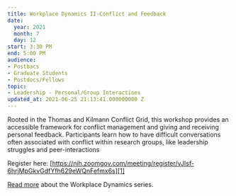 ```yaml
---
title: Workplace Dynamics II-Conflict and Feedback
date:
  year: 2021
  month: 7
  day: 12
start: 3:30 PM
end: 5:00 PM
audience:
- Postbacs
- Graduate Students
- Postdocs/Fellows
topic:
- Leadership - Personal/Group Interactions
updated_at: 2021-06-25 21:13:41.000000000 Z
---
```

Rooted in the Thomas and Kilmann Conflict Grid, this workshop provides
an accessible framework for conflict management and giving and receiving
personal feedback. Participants learn how to have difficult
conversations often associated with conflict within research groups,
like leadership struggles and peer-interactions  

Register
here: [https://nih.zoomgov.com/meeting/register/vJIsf-6hrjMpGkvGdfYfh629eWQnFefmx6s][1]

[Read more][2] about the Workplace Dynamics series.

 

 



[1]: https://nih.zoomgov.com/meeting/register/vJIsf-6hrjMpGkvGdfYfh629eWQnFefmx6s
[2]: https://www.training.nih.gov/leadership_training
